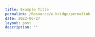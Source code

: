 ```yaml
---
title: Example Title
permalink: /Resource/e-bridge/permalink
date: 2022-06-27
layout: post
description: ""
---
```

